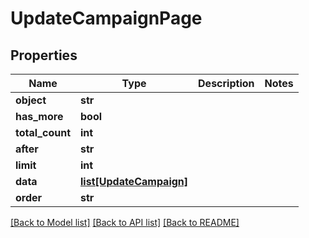 # UpdateCampaignPage

## Properties
Name | Type | Description | Notes
------------ | ------------- | ------------- | -------------
**object** | **str** |  | 
**has_more** | **bool** |  | 
**total_count** | **int** |  | 
**after** | **str** |  | 
**limit** | **int** |  | 
**data** | [**list[UpdateCampaign]**](UpdateCampaign.md) |  | 
**order** | **str** |  | 

[[Back to Model list]](../README.md#documentation-for-models) [[Back to API list]](../README.md#documentation-for-api-endpoints) [[Back to README]](../README.md)


